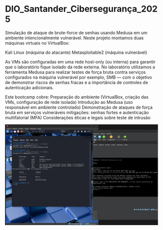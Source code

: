 # DIO_Santander_Cibersegurança_2025

Simulação de ataque de brute-force de senhas usando Medusa em um ambiente intencionalmente vulnerável.
Neste projeto montamos duas máquinas virtuais no VirtualBox:

Kali Linux (máquina do atacante)
Metasploitable2 (máquina vulnerável)

As VMs são configuradas em uma rede host-only (ou interna) para garantir que o laboratório fique isolado da rede externa. No laboratório utilizamos a ferramenta Medusa para realizar testes de força bruta contra serviços configurados na máquina vulnerável
por exemplo, SMB — com o objetivo de demonstrar riscos de senhas fracas e a importância de controles de autenticação adicionais.

Este bootcamp cobre:
Preparação do ambiente (VirtualBox, criação das VMs, configuração de rede isolada)
Introdução ao Medusa (uso responsável em ambiente controlado)
Demonstração de ataques de força bruta em serviços vulneráveis
mitigações: senhas fortes e autenticação multifatorial (MFA) 
Considerações éticas e legais sobre teste de intrusão

![image alt](https://github.com/JoaoDEVLOPE/DIO_Santander_Ciberseguran-a_2025/blob/921ffb57512750079eaa979cf3b84674c03542f7/Dio.jpeg)
